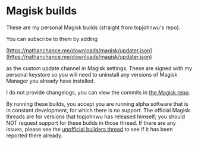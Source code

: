# Magisk builds

These are my personal Magisk builds (straight from topjohnwu's repo).

You can subscribe to them by adding

[https://nathanchance.me/downloads/magisk/updater.json](https://nathanchance.me/downloads/magisk/updater.json)

as the custom update channel in Magisk settings. These are signed with my personal keystore so you will need to uninstall any versions of Magisk Manager you already have installed.

I do not provide changelogs, you can view the commits in [the Magisk repo](https://github.com/topjohnwu/Magisk/commits/master).

By running these builds, you accept you are running alpha software that is in constant development, for which there is no support. The official Magisk threads are for versions that topjohnwu has released himself; you should NOT request support for these builds in those thread. If there are any issues, please see the [unofficial builders thread](https://forum.xda-developers.com/apps/magisk/unofficial-magisk-v10-beta-built-t3521901) to see if it has been reported there already.

